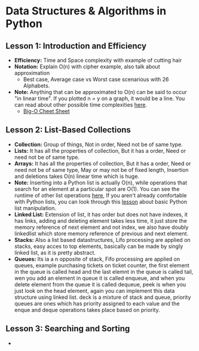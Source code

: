 # Data Structures & Algorithms in Python
## Lesson 1: Introduction and Efficiency
* **Efficiency:** Time and Space complexity with example of cutting hair
* **Notation:** Explain O(n) with cipher example, also talk about approximation
  * Best case, Average case vs Worst case scenarious with 26 Alphabets.
* **Note:** Anything that can be approximated to O(n) can be said to occur "in linear time". If you plotted n = y on a graph, it would be a line. You can read about other possible time complexities [here](https://en.wikipedia.org/wiki/Time_complexity#Table_of_common_time_complexities).
  * [Big-O Cheet Sheet](http://bigocheatsheet.com/)

## Lesson 2: List-Based Collections
* **Collection:** Group of things, Not in order, Need not be of same type.
* **Lists:** It has all the properties of collection, But it has a order, Need or need not be of same type.
* **Arrays:** It has all the properties of collection, But it has a order, Need or need not be of same type, May or may not be of fixed length, Insertion and deletions takes O(n) linear time which is huge.
* **Note:** Inserting into a Python list is actually O(n), while operations that search for an element at a particular spot are O(1). You can see the runtime of other list operations [here](https://wiki.python.org/moin/TimeComplexity), If you aren't already comfortable with Python lists, you can look through this [lesson](https://developers.google.com/edu/python/lists) about basic Python list manipulation.
* **Linked List:** Extension of list, it has order but does not have indexes, it has links, adding and deleting element takes less time, it just store the memory reference of next element and not index, we also have doubly linkedlist which store memory reference of previous and next element.
* **Stacks:** Also a list based datastructures, Lifo processing are applied on stacks, easy acces to top elements, basically can be made by singly linked list, as it is  pretty abstract.
* **Queues:** Its ia a n opposite of stack, Fifo processing are applied on queues, example purchasing tickets on ticket counter, the first element in the queue is called head and the last elemnt in the queue is called tail, wen you add an element in queue it is called enqueue, and when you delete element from the queue it is called dequeue, peek is when you just look on the head element, again you can implement this data structure using linked list. deck is a mixture of stack and queue, priority queues are ones which has priority assigned to each value and the enque and deque operations takes place based on priority.

## Lesson 3: Searching and Sorting
* 
